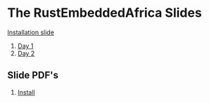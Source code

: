# The RustEmbeddedAfrica Slides

[Installation slide](./install.md)

1. [Day 1](./day1.md)
2. [Day 2](./day2.md)

## Slide PDF's

1. [Install](./PDF/install.pdf)

